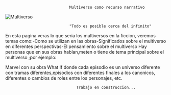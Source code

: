                                 Multiverso como recurso narrativo
                                        
  ![Multiverso](https://github.com/user-attachments/assets/d6e013fb-9dd2-415f-9ebb-73ff7cac71e5)

                                "Todo es posible cerca del infinito"
                                
En esta pagina veras lo que seria los multiversos en la ficcion, veremos temas como:-Como se utilizan en las obras-Significados sobre el multiverso en diferentes perspectivas-EI pensamiento sobre el multiverso Hay personas que en sus obras hablan,meten o tiene de tema principal sobre el multiverso ;por ejemplo:

Marvel con su obra What If donde cada episodio es un universo diferente con tramas diferentes,episodios con diferentes finales a los canonicos, diferentes o cambios de roles entre los personajes, etc.

                                   
                                   
                                   Trabajo en construccion...
